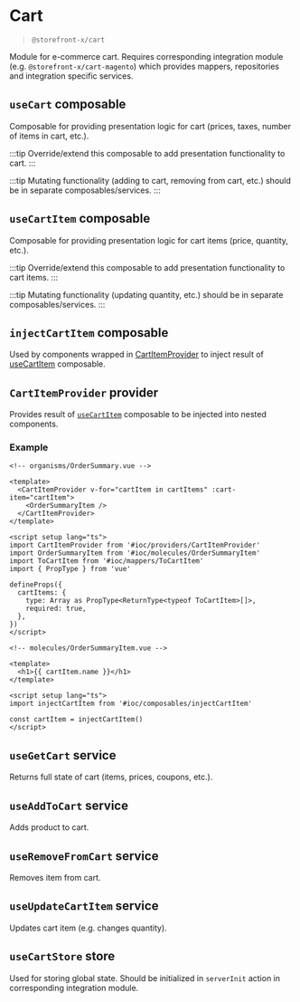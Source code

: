 # Cart

> `@storefront-x/cart`

Module for e-commerce cart. Requires corresponding integration module (e.g. `@storefront-x/cart-magento`) which provides mappers, repositories and integration specific services.

## `useCart` composable

Composable for providing presentation logic for cart (prices, taxes, number of items in cart, etc.).

:::tip
Override/extend this composable to add presentation functionality to cart.
:::

:::tip
Mutating functionality (adding to cart, removing from cart, etc.) should be in separate composables/services.
:::

## `useCartItem` composable

Composable for providing presentation logic for cart items (price, quantity, etc.).

:::tip
Override/extend this composable to add presentation functionality to cart items.
:::

:::tip
Mutating functionality (updating quantity, etc.) should be in separate composables/services.
:::

## `injectCartItem` composable

Used by components wrapped in [CartItemProvider](#cartitemprovider-provider) to inject result of [useCartItem](#usecartitem-composable) composable.

## `CartItemProvider` provider

Provides result of [`useCartItem`](#usecartitem-composable) composable to be injected into nested components.

### Example

```vue
<!-- organisms/OrderSummary.vue -->

<template>
  <CartItemProvider v-for="cartItem in cartItems" :cart-item="cartItem">
    <OrderSummaryItem />
  </CartItemProvider>
</template>

<script setup lang="ts">
import CartItemProvider from '#ioc/providers/CartItemProvider'
import OrderSummaryItem from '#ioc/molecules/OrderSummaryItem'
import ToCartItem from '#ioc/mappers/ToCartItem'
import { PropType } from 'vue'

defineProps({
  cartItems: {
    type: Array as PropType<ReturnType<typeof ToCartItem>[]>,
    required: true,
  },
})
</script>
```

```vue
<!-- molecules/OrderSummaryItem.vue -->

<template>
  <h1>{{ cartItem.name }}</h1>
</template>

<script setup lang="ts">
import injectCartItem from '#ioc/composables/injectCartItem'

const cartItem = injectCartItem()
</script>
```

## `useGetCart` service

Returns full state of cart (items, prices, coupons, etc.).

## `useAddToCart` service

Adds product to cart.

## `useRemoveFromCart` service

Removes item from cart.

## `useUpdateCartItem` service

Updates cart item (e.g. changes quantity).

## `useCartStore` store

Used for storing global state. Should be initialized in `serverInit` action in corresponding integration module.
